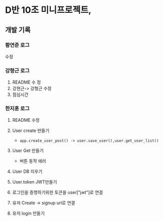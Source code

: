 # D반 10조 미니프로젝트, 

## 개발 기록

### 황연준 로그
수정

### 강형근 로그
1. README 수 정
2. 강현근-> 강형근 수정   
3. 점심시간
### 한지훈 로그

1. README 수정

2. User create 만들기

    - ``app.create_user_post() -> user.save_user(),user.get_user_list()``

3. User Get 만들기

	- 버튼 동작 에러

4. User DB 지우기

5. User.token JWT만들기 

6. 로그인을 증명하기위한 토큰을 user["jwt"]로 연결

7. 유저 Create -> signup url로 연결

8. 유저 login 만들기 


